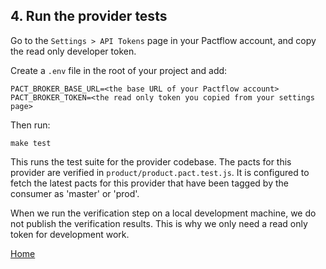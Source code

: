 ## 4. Run the provider tests

Go to the `Settings > API Tokens` page in your Pactflow account, and copy the read only developer token.

Create a `.env` file in the root of your project and add:

```
PACT_BROKER_BASE_URL=<the base URL of your Pactflow account>
PACT_BROKER_TOKEN=<the read only token you copied from your settings page>
```

Then run:

```
make test
```

This runs the test suite for the provider codebase. The pacts for this provider are verified in `product/product.pact.test.js`. It is configured to fetch the latest pacts for this provider that have been tagged by the consumer as 'master' or 'prod'.

When we run the verification step on a local development machine, we do not publish the verification results. This is why we only need a read only token for development work.

[Home](/README.md)
